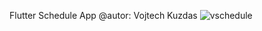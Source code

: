 Flutter Schedule App
@autor: Vojtech Kuzdas
![vschedule](https://user-images.githubusercontent.com/33172723/232555888-2e8476dd-2b5b-4da0-8e86-5fe122148121.png)
